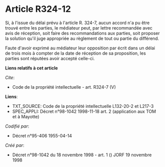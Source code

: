 # Article R324-12

Si, à l'issue du délai prévu à l'article R. 324-7, aucun accord n'a pu être trouvé entre les parties, le médiateur peut, par
lettre recommandée avec avis de réception, soit faire des recommandations aux parties, soit proposer la solution qu'il juge
appropriée au règlement de tout ou partie du différend. 

Faute d'avoir exprimé au médiateur leur opposition par écrit dans un délai de trois mois à compter de la date de réception de
sa proposition, les parties sont réputées avoir accepté celle-ci.

**Liens relatifs à cet article**

_Cite_:

  - Code de la propriété intellectuelle - art. R324-7 (V)

**Liens**:

  - TXT_SOURCE: Code de la propriété intellectuelle L132-20-2 et L217-3
  - SPEC_APPLI: Décret n°98-1042 1998-11-18 art. 2 (application aux TOM et à Mayotte)

_Codifié par_:

  - Décret n°95-406 1955-04-14

_Créé par_:

  - Décret n°98-1042 du 18 novembre 1998 - art. 1 () JORF 19 novembre 1998
